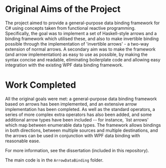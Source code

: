 # Original Aims of the Project

The project aimed to provide a general-purpose data binding framework for C# using concepts taken from functional reactive programming. Specifically, the goal was to implement a set of Haskell-style arrows and a binding framework which utilised these, and also to make invertible binding possible through the implementation of 'invertible arrows' - a two-way extension of normal arrows. A secondary aim was to make the framework (and arrow implementation) as easy to use as possible, by making the syntax concise and readable, eliminating boilerplate code and allowing easy integration with the existing WPF data binding framework.

# Work Completed

All the original goals were met: a general-purpose data binding framework based on arrows has been implemented, and an extensive arrow implementation has been completed. As well as the standard operators, a series of more complex extra operators has also been added, and some additional arrow types have been included -- for instance, `list arrows' which map between enumerable data types. The framework allows bindings in both directions, between multiple sources and multiple destinations, and the arrows can be used in conjunction with WPF data binding with reasonable ease.

For more information, see the dissertation (included in this repository).

The main code is in the `ArrowDataBinding` folder.
